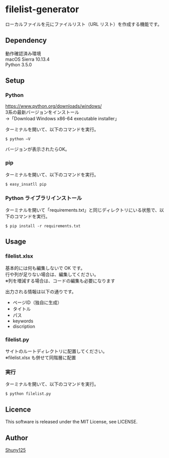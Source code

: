 # filelist-generator
ローカルファイルを元にファイルリスト（URL リスト）を作成する機能です。

## Dependency
動作確認済み環境  
macOS Sierra 10.13.4  
Python 3.5.0  

## Setup
### Python
https://www.python.org/downloads/windows/  
3系の最新バージョンをインストール  
→「Download Windows x86-64 executable installer」

ターミナルを開いて、以下のコマンドを実行。
```
$ python —V
```
バージョンが表示されたらOK。

### pip
ターミナルを開いて、以下のコマンドを実行。
```
$ easy_insatll pip
```

### Python ライブラリインストール
ターミナルを開いて「requirements.txt」と同じディレクトリにいる状態で、以下のコマンドを実行。
```
$ pip install -r requirements.txt
```

## Usage
### filelist.xlsx
基本的には何も編集しないで OK です。  
行や列が足りない場合は、編集してください。  
※列を増減する場合は、コードの編集も必要になります

出力される情報は以下の通りです。
- ページID（独自に生成）
- タイトル
- パス
- keywords
- discription

### filelist.py
サイトのルートディレクトリに配置してください。  
※filelist.xlsx も併せて同階層に配置

### 実行
ターミナルを開いて、以下のコマンドを実行。
```
$ python filelist.py
```

## Licence
This software is released under the MIT License, see LICENSE.

## Author
[Shuny125](https://github.com/Shuny125)
